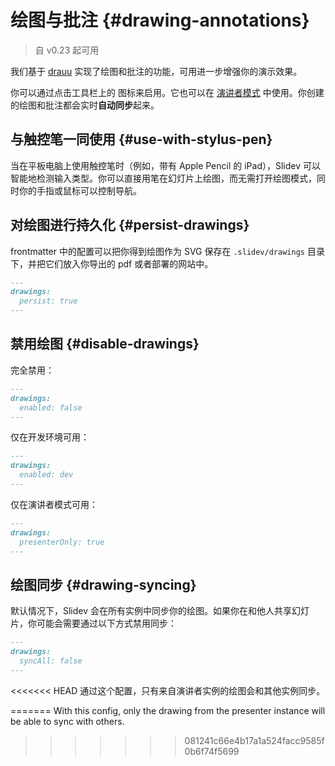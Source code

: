 # 绘图与批注 {#drawing-annotations}

> 自 v0.23 起可用

我们基于 [drauu](https://github.com/antfu/drauu) 实现了绘图和批注的功能，可用进一步增强你的演示效果。

你可以通过点击工具栏上的 <carbon-pen class="inline-icon-btn"/> 图标来启用。它也可以在 [演讲者模式](/guide/presenter-mode) 中使用。你创建的绘图和批注都会实时**自动同步**起来。

<TheTweet id="1424027510342250499" />

## 与触控笔一同使用 {#use-with-stylus-pen}

当在平板电脑上使用触控笔时（例如，带有 Apple Pencil 的 iPad），Slidev 可以智能地检测输入类型。你可以直接用笔在幻灯片上绘图，而无需打开绘图模式，同时你的手指或鼠标可以控制导航。

## 对绘图进行持久化 {#persist-drawings}

frontmatter 中的配置可以把你得到绘图作为 SVG 保存在 `.slidev/drawings` 目录下，并把它们放入你导出的 pdf 或者部署的网站中。

```md
---
drawings:
  persist: true
---
```

## 禁用绘图 {#disable-drawings}

完全禁用：

```md
---
drawings:
  enabled: false
---
```

仅在开发环境可用：

```md
---
drawings:
  enabled: dev
---
```

仅在演讲者模式可用：

```md
---
drawings:
  presenterOnly: true
---
```

## 绘图同步 {#drawing-syncing}

默认情况下，Slidev 会在所有实例中同步你的绘图。如果你在和他人共享幻灯片，你可能会需要通过以下方式禁用同步：

```md
---
drawings:
  syncAll: false
---
```

<<<<<<< HEAD
通过这个配置，只有来自演讲者实例的绘图会和其他实例同步。


=======
With this config, only the drawing from the presenter instance will be able to sync with others.
>>>>>>> 081241c66e4b17a1a524facc9585f0b6f74f5699
